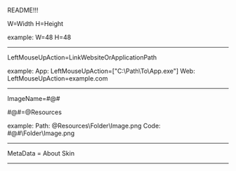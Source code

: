 README!!!



W=Width
H=Height

example:
W=48
H=48

----------------------------------------------------

LeftMouseUpAction=LinkWebsiteOrApplicationPath

example:
App: LeftMouseUpAction=["C:\Path\To\App.exe"]
Web: LeftMouseUpAction=example.com

-----------------------------------------------------

ImageName=#@#

#@#=@Resources

example:
Path: @Resources\Folder\Image.png
Code: #@#\Folder\Image.png

-----------------------------------------------------

MetaData = About Skin

------------------------------------------------------
